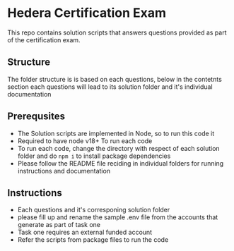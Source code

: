 # Hedera Certification Exam

This repo contains solution scripts that answers questions provided as part of the certification exam.

## Structure

The folder structure is is based on each questions, below in the contetnts section each questions will lead to its solution folder and it's individual documentation

## Prerequsites

- The Solution scripts are implemented in Node, so to run this code it
- Required to have node v18+ To run each code
- To run each code, change the directory with respect of each solution folder and do `npm i` to install package dependencies
- Please follow the README file reciding in individual folders for running instructions and documentation

## Instructions

- Each questions and it's corresponing solution folder
- please fill up and rename the sample .env file from the accounts that generate as part of task one
- Task one requires an external funded account
- Refer the scripts from package files to run the code
